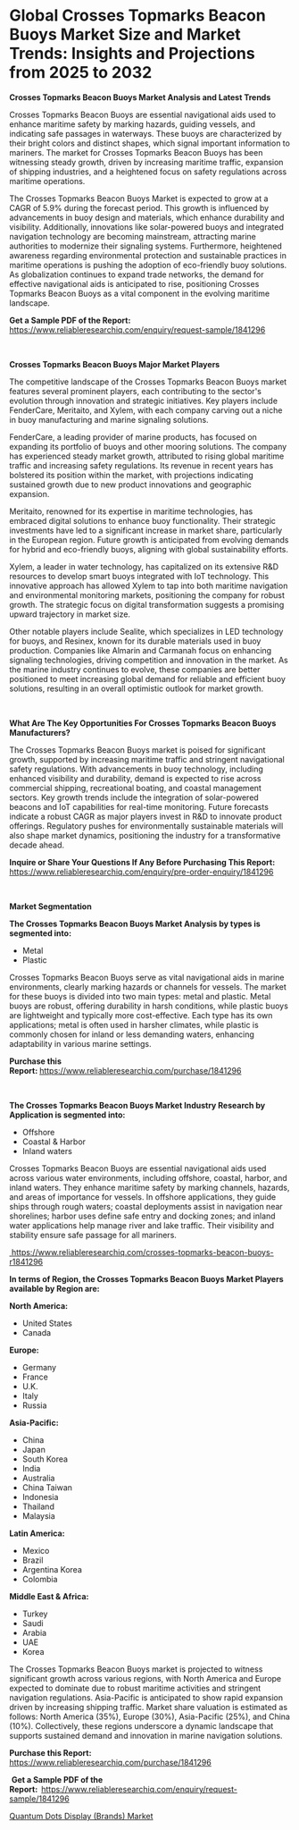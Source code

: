 <p><h1>Global Crosses Topmarks Beacon Buoys Market Size and Market Trends: Insights and Projections from 2025 to 2032</h1></p><p><strong>Crosses Topmarks Beacon Buoys Market Analysis and Latest Trends</strong></p>
<p><p>Crosses Topmarks Beacon Buoys are essential navigational aids used to enhance maritime safety by marking hazards, guiding vessels, and indicating safe passages in waterways. These buoys are characterized by their bright colors and distinct shapes, which signal important information to mariners. The market for Crosses Topmarks Beacon Buoys has been witnessing steady growth, driven by increasing maritime traffic, expansion of shipping industries, and a heightened focus on safety regulations across maritime operations.</p><p>The Crosses Topmarks Beacon Buoys Market is expected to grow at a CAGR of 5.9% during the forecast period. This growth is influenced by advancements in buoy design and materials, which enhance durability and visibility. Additionally, innovations like solar-powered buoys and integrated navigation technology are becoming mainstream, attracting marine authorities to modernize their signaling systems. Furthermore, heightened awareness regarding environmental protection and sustainable practices in maritime operations is pushing the adoption of eco-friendly buoy solutions. As globalization continues to expand trade networks, the demand for effective navigational aids is anticipated to rise, positioning Crosses Topmarks Beacon Buoys as a vital component in the evolving maritime landscape.</p></p>
<p><strong>Get a Sample PDF of the Report:&nbsp;</strong> <a href="https://www.reliableresearchiq.com/enquiry/request-sample/1841296?utm_campaign=3513&utm_medium=2&utm_source=Github&utm_content=ia&utm_term=12042025&utm_id=crosses-topmarks-beacon-buoys">https://www.reliableresearchiq.com/enquiry/request-sample/1841296</a></p>
<p>&nbsp;</p>
<p><strong>Crosses Topmarks Beacon Buoys Major Market Players</strong></p>
<p><p>The competitive landscape of the Crosses Topmarks Beacon Buoys market features several prominent players, each contributing to the sector's evolution through innovation and strategic initiatives. Key players include FenderCare, Meritaito, and Xylem, with each company carving out a niche in buoy manufacturing and marine signaling solutions.</p><p>FenderCare, a leading provider of marine products, has focused on expanding its portfolio of buoys and other mooring solutions. The company has experienced steady market growth, attributed to rising global maritime traffic and increasing safety regulations. Its revenue in recent years has bolstered its position within the market, with projections indicating sustained growth due to new product innovations and geographic expansion.</p><p>Meritaito, renowned for its expertise in maritime technologies, has embraced digital solutions to enhance buoy functionality. Their strategic investments have led to a significant increase in market share, particularly in the European region. Future growth is anticipated from evolving demands for hybrid and eco-friendly buoys, aligning with global sustainability efforts.</p><p>Xylem, a leader in water technology, has capitalized on its extensive R&D resources to develop smart buoys integrated with IoT technology. This innovative approach has allowed Xylem to tap into both maritime navigation and environmental monitoring markets, positioning the company for robust growth. The strategic focus on digital transformation suggests a promising upward trajectory in market size.</p><p>Other notable players include Sealite, which specializes in LED technology for buoys, and Resinex, known for its durable materials used in buoy production. Companies like Almarin and Carmanah focus on enhancing signaling technologies, driving competition and innovation in the market. As the marine industry continues to evolve, these companies are better positioned to meet increasing global demand for reliable and efficient buoy solutions, resulting in an overall optimistic outlook for market growth.</p></p>
<p>&nbsp;</p>
<p><strong>What Are The Key Opportunities For Crosses Topmarks Beacon Buoys Manufacturers?</strong></p>
<p><p>The Crosses Topmarks Beacon Buoys market is poised for significant growth, supported by increasing maritime traffic and stringent navigational safety regulations. With advancements in buoy technology, including enhanced visibility and durability, demand is expected to rise across commercial shipping, recreational boating, and coastal management sectors. Key growth trends include the integration of solar-powered beacons and IoT capabilities for real-time monitoring. Future forecasts indicate a robust CAGR as major players invest in R&D to innovate product offerings. Regulatory pushes for environmentally sustainable materials will also shape market dynamics, positioning the industry for a transformative decade ahead.</p></p>
<p><strong>Inquire or Share Your Questions If Any Before Purchasing This Report:</strong> <a href="https://www.reliableresearchiq.com/enquiry/pre-order-enquiry/1841296?utm_campaign=3513&utm_medium=2&utm_source=Github&utm_content=ia&utm_term=12042025&utm_id=crosses-topmarks-beacon-buoys">https://www.reliableresearchiq.com/enquiry/pre-order-enquiry/1841296</a></p>
<p>&nbsp;</p>
<p><strong>Market Segmentation</strong></p>
<p><strong>The Crosses Topmarks Beacon Buoys Market Analysis by types is segmented into:</strong></p>
<p><ul><li>Metal</li><li>Plastic</li></ul></p>
<p><p>Crosses Topmarks Beacon Buoys serve as vital navigational aids in marine environments, clearly marking hazards or channels for vessels. The market for these buoys is divided into two main types: metal and plastic. Metal buoys are robust, offering durability in harsh conditions, while plastic buoys are lightweight and typically more cost-effective. Each type has its own applications; metal is often used in harsher climates, while plastic is commonly chosen for inland or less demanding waters, enhancing adaptability in various marine settings.</p></p>
<p><strong>Purchase this Report:&nbsp;</strong><a href="https://www.reliableresearchiq.com/purchase/1841296?utm_campaign=3513&utm_medium=2&utm_source=Github&utm_content=ia&utm_term=12042025&utm_id=crosses-topmarks-beacon-buoys">https://www.reliableresearchiq.com/purchase/1841296</a></p>
<p>&nbsp;</p>
<p><strong>The Crosses Topmarks Beacon Buoys Market Industry Research by Application is segmented into:</strong></p>
<p><ul><li>Offshore</li><li>Coastal & Harbor</li><li>Inland waters</li></ul></p>
<p><p>Crosses Topmarks Beacon Buoys are essential navigational aids used across various water environments, including offshore, coastal, harbor, and inland waters. They enhance maritime safety by marking channels, hazards, and areas of importance for vessels. In offshore applications, they guide ships through rough waters; coastal deployments assist in navigation near shorelines; harbor uses define safe entry and docking zones; and inland water applications help manage river and lake traffic. Their visibility and stability ensure safe passage for all mariners.</p></p>
<p><a href="https://www.reliableresearchiq.com/crosses-topmarks-beacon-buoys-r1841296?utm_campaign=3513&utm_medium=2&utm_source=Github&utm_content=ia&utm_term=12042025&utm_id=crosses-topmarks-beacon-buoys">&nbsp;https://www.reliableresearchiq.com/crosses-topmarks-beacon-buoys-r1841296</a></p>
<p><strong>In terms of Region, the Crosses Topmarks Beacon Buoys Market Players available by Region are:</strong></p>
<p>
    <p> <strong> North America: </strong>
        <ul>
            <li>United States</li>
            <li>Canada</li>
        </ul>
        </p> 
    <p> <strong> Europe: </strong>
        <ul>
            <li>Germany</li>
            <li>France</li>
            <li>U.K.</li>
            <li>Italy</li>
            <li>Russia</li>
        </ul>
        </p> 
    <p> <strong> Asia-Pacific: </strong>
        <ul>
            <li>China</li>
            <li>Japan</li>
            <li>South Korea</li>
            <li>India</li>
            <li>Australia</li>
            <li>China Taiwan</li>
            <li>Indonesia</li>
            <li>Thailand</li>
            <li>Malaysia</li>
        </ul>
        </p> 
    <p> <strong> Latin America: </strong>
        <ul>
            <li>Mexico</li>
            <li>Brazil</li>
            <li>Argentina Korea</li>
            <li>Colombia</li>
        </ul>
        </p> 
    <p> <strong> Middle East & Africa: </strong>
        <ul>
            <li>Turkey</li>
            <li>Saudi</li>
            <li>Arabia</li>
            <li>UAE</li>
            <li>Korea</li>
        </ul>
    </p>
    </p>
<p><p>The Crosses Topmarks Beacon Buoys market is projected to witness significant growth across various regions, with North America and Europe expected to dominate due to robust maritime activities and stringent navigation regulations. Asia-Pacific is anticipated to show rapid expansion driven by increasing shipping traffic. Market share valuation is estimated as follows: North America (35%), Europe (30%), Asia-Pacific (25%), and China (10%). Collectively, these regions underscore a dynamic landscape that supports sustained demand and innovation in marine navigation solutions.</p></p>
<p><strong>Purchase this Report: </strong><a href="https://www.reliableresearchiq.com/purchase/1841296?utm_campaign=3513&utm_medium=2&utm_source=Github&utm_content=ia&utm_term=12042025&utm_id=crosses-topmarks-beacon-buoys">https://www.reliableresearchiq.com/purchase/1841296</a></p>
<p>&nbsp;<strong>Get a Sample PDF of the Report:&nbsp;&nbsp;</strong><a href="https://www.reliableresearchiq.com/enquiry/request-sample/1841296?utm_campaign=3513&utm_medium=2&utm_source=Github&utm_content=ia&utm_term=12042025&utm_id=crosses-topmarks-beacon-buoys">https://www.reliableresearchiq.com/enquiry/request-sample/1841296</a></p>
<p><strong></strong></p>
<p><p><a href="https://github.com/gogashopkewy/Market-Research-Report-List-1/blob/main/quantum-dots-display-brands-market.md?utm_campaign=3513&utm_medium=2&utm_source=Github&utm_content=ia&utm_term=12042025&utm_id=crosses-topmarks-beacon-buoys">Quantum Dots Display (Brands) Market</a></p></p>